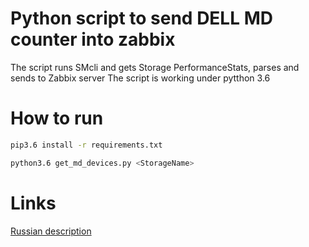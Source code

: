 # Python script to send DELL MD counter into zabbix

The script runs SMcli and gets Storage PerformanceStats, parses and sends to Zabbix server
The script is working under pytthon 3.6

# How to run
```bash
pip3.6 install -r requirements.txt

python3.6 get_md_devices.py <StorageName>
```

# Links
[ Russian description ]( https://otus.ru/nest/post/13/ )

